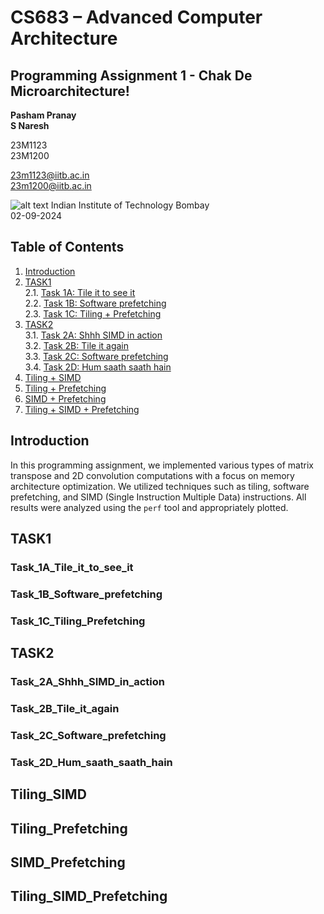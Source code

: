 # CS683 – Advanced Computer Architecture

## Programming Assignment 1 - Chak De Microarchitecture!

**Pasham Pranay**  
**S Naresh**  

23M1123  
23M1200  

23m1123@iitb.ac.in  
23m1200@iitb.ac.in  

![alt text](http://url/to/img.png)
Indian Institute of Technology Bombay  
02-09-2024  

## Table of Contents

1. [Introduction](#introduction)  
2. [TASK1](#task1)  
   2.1. [Task 1A: Tile it to see it](#task_1a_tile_it_to_see_it)  
   2.2. [Task 1B: Software prefetching](#task_1b_software_prefetching)  
   2.3. [Task 1C: Tiling + Prefetching](#task_1c_tiling_prefetching)  
3. [TASK2](#task2)  
   3.1. [Task 2A: Shhh SIMD in action](#task_2a_shhh_simd_in_action)  
   3.2. [Task 2B: Tile it again](#task_2b_tile_it_again)  
   3.3. [Task 2C: Software prefetching](#task_2c_software_prefetching)  
   3.4. [Task 2D: Hum saath saath hain](#task_2d_hum_saath_saath_hain)  
4. [Tiling + SIMD](#tiling_simd)  
5. [Tiling + Prefetching](#tiling_prefetching)  
6. [SIMD + Prefetching](#simd_prefetching)  
7. [Tiling + SIMD + Prefetching](#tiling_simd_prefetching)

## Introduction

In this programming assignment, we implemented various types of matrix transpose and 2D convolution computations with a focus on memory architecture optimization. We utilized techniques such as tiling, software prefetching, and SIMD (Single Instruction Multiple Data) instructions. All results were analyzed using the `perf` tool and appropriately plotted.

## TASK1

### Task_1A_Tile_it_to_see_it

### Task_1B_Software_prefetching

### Task_1C_Tiling_Prefetching

## TASK2

### Task_2A_Shhh_SIMD_in_action

### Task_2B_Tile_it_again

### Task_2C_Software_prefetching

### Task_2D_Hum_saath_saath_hain

## Tiling_SIMD

## Tiling_Prefetching

## SIMD_Prefetching

## Tiling_SIMD_Prefetching

